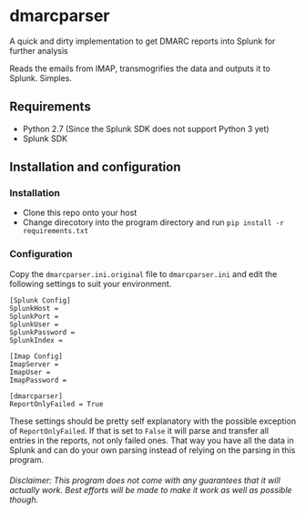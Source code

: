 # dmarcparser
A quick and dirty implementation to get DMARC reports into Splunk for further analysis

Reads the emails from IMAP, transmogrifies the data and outputs it to Splunk. Simples.

## Requirements

* Python 2.7 (Since the Splunk SDK does not support Python 3 yet)
* Splunk SDK

## Installation and configuration

### Installation
- Clone this repo onto your host
- Change direcotory into the program directory and run `pip install -r requirements.txt`

### Configuration

Copy the `dmarcparser.ini.original` file to `dmarcparser.ini` and edit the following settings to suit your environment.

~~~~
[Splunk Config]
SplunkHost =
SplunkPort =
SplunkUser =
SplunkPassword =
SplunkIndex =
~~~~

~~~~
[Imap Config]
ImapServer =
ImapUser =
ImapPassword =
~~~~

~~~~
[dmarcparser]
ReportOnlyFailed = True
~~~~

These settings should be pretty self explanatory with the possible exception of `ReportOnlyFailed`. If that is set to `False` it will parse and transfer all entries in the reports, not only failed ones. That way you have all the data in Splunk and can do your own parsing instead of relying on the parsing in this program.
###### Disclaimer: This program does not come with any guarantees that it will actually work. Best efforts will be made to make it work as well as possible though.

